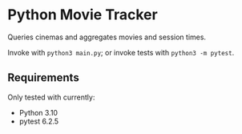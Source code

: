 # Python Movie Tracker

Queries cinemas and aggregates movies and session times.

Invoke with `python3 main.py`; or invoke tests with `python3 -m pytest`.

## Requirements

Only tested with currently:

- Python 3.10
- pytest 6.2.5
